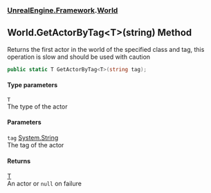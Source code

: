 ### [UnrealEngine.Framework](./UnrealEngine-Framework.md 'UnrealEngine.Framework').[World](./UnrealEngine-Framework-World.md 'UnrealEngine.Framework.World')
## World.GetActorByTag&lt;T&gt;(string) Method
Returns the first actor in the world of the specified class and tag, this operation is slow and should be used with caution  
```csharp
public static T GetActorByTag<T>(string tag);
```
#### Type parameters
<a name='UnrealEngine-Framework-World-GetActorByTag-T-(string)-T'></a>
`T`  
The type of the actor  
  
#### Parameters
<a name='UnrealEngine-Framework-World-GetActorByTag-T-(string)-tag'></a>
`tag` [System.String](https://docs.microsoft.com/en-us/dotnet/api/System.String 'System.String')  
The tag of the actor  
  
#### Returns
[T](#UnrealEngine-Framework-World-GetActorByTag-T-(string)-T 'UnrealEngine.Framework.World.GetActorByTag&lt;T&gt;(string).T')  
An actor or `null` on failure  
